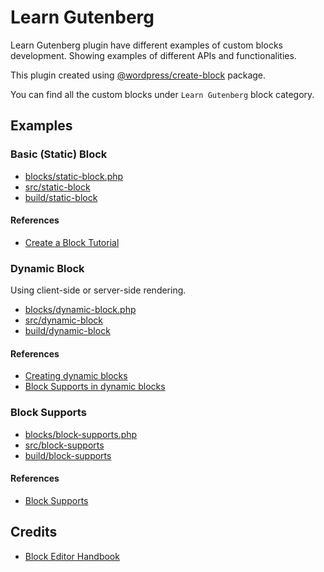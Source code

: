 # Learn Gutenberg

Learn Gutenberg plugin have different examples of custom blocks development. Showing examples of different APIs and functionalities.

This plugin created using [@wordpress/create-block](https://developer.wordpress.org/block-editor/reference-guides/packages/packages-create-block/) package.

You can find all the custom blocks under `Learn Gutenberg` block category.

## Examples

### Basic (Static) Block

- [blocks/static-block.php](blocks/static-block.php)
- [src/static-block](src/static-block)
- [build/static-block](build/static-block)

#### References

- [Create a Block Tutorial](https://developer.wordpress.org/block-editor/getting-started/create-block/)

### Dynamic Block

Using client-side or server-side rendering.

- [blocks/dynamic-block.php](blocks/dynamic-block.php)
- [src/dynamic-block](src/dynamic-block)
- [build/dynamic-block](build/dynamic-block)

#### References

- [Creating dynamic blocks](https://developer.wordpress.org/block-editor/how-to-guides/block-tutorial/creating-dynamic-blocks/)
- [Block Supports in dynamic blocks](https://developer.wordpress.org/block-editor/how-to-guides/block-tutorial/block-supports-in-dynamic-blocks/)

### Block Supports

- [blocks/block-supports.php](blocks/block-supports.php)
- [src/block-supports](src/block-supports)
- [build/block-supports](build/block-supports)

#### References

- [Block Supports](https://developer.wordpress.org/block-editor/reference-guides/block-api/block-supports/)

## Credits

- [Block Editor Handbook](https://developer.wordpress.org/block-editor/)
